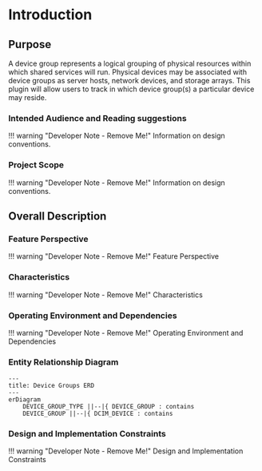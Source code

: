# Introduction

## Purpose

A device group represents a logical grouping of physical resources within which shared services will run. Physical devices may be associated with device groups as server hosts, network devices, and storage arrays. This plugin will allow users to track in which device group(s) a particular device may reside.

### Intended Audience and Reading suggestions

!!! warning "Developer Note - Remove Me!"
    Information on design conventions.

### Project Scope

!!! warning "Developer Note - Remove Me!"
    Information on design conventions.

## Overall Description

### Feature Perspective

!!! warning "Developer Note - Remove Me!"
    Feature Perspective

### Characteristics

!!! warning "Developer Note - Remove Me!"
   Characteristics

### Operating Environment and Dependencies

!!! warning "Developer Note - Remove Me!"
    Operating Environment and Dependencies

### Entity Relationship Diagram

```mermaid
---
title: Device Groups ERD
---
erDiagram
    DEVICE_GROUP_TYPE ||--|{ DEVICE_GROUP : contains
    DEVICE_GROUP ||--|{ DCIM_DEVICE : contains
```

### Design and Implementation Constraints

!!! warning "Developer Note - Remove Me!"
    Design and Implementation Constraints
